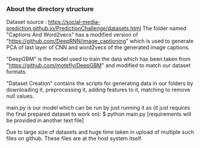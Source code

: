 ### About the directory structure

Dataset source : https://social-media-prediction.github.io/PredictionChallenge/datasets.html
The folder named "Captions And Word2vecs" has a modified version of "https://github.com/DeepRNN/image_captioning" which is used to generate PCA of last layer of CNN and word2vecs of the generated image captions.

"DeepGBM" is the model used to train the data which has been taken from "https://github.com/motefly/DeepGBM" and modified to match our dataset formats.

"Dataset Creation" contains the scripts for generating data in our folders by downloading it, preprocessing it, adding features to it, matching to remove null values.

main.py is our model which can be run by just running it as (it just requires the final prepared dataset to work on):
$ python main.py
[requirements will be provided in another text file]

Due to large size of datasets and huge time taken in upload of multiple such files on github. These files are at the host system itself.
